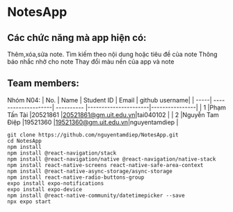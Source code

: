 # NotesApp

## Các chức năng mà app hiện có:
Thêm,xóa,sửa note.
Tìm kiếm theo nội dung hoặc tiêu đề của note
Thông báo nhắc nhở cho note
Thay đổi màu nền của app và note

## Team members:
Nhóm N04: 
| No.  | Name                | Student ID | Email                | github username| 
| -----| --------------------| ---------- |----------------------|----------------|
| 1    |Phạm Tấn Tài         |20521861    |20521861@gm.uit.edu.vn|tai040102       |
| 2    |Nguyễn Tam Điệp      |19521360    |19521360@gm.uit.edu.vn|nguyentamdiep   |


```
git clone https://github.com/nguyentamdiep/NotesApp.git
cd NotesApp
npm install
npm install @react-navigation/stack
npm install @react-navigation/native @react-navigation/native-stack
npm install react-native-screens react-native-safe-area-context
npm install @react-native-async-storage/async-storage
npm install react-native-radio-buttons-group
expo install expo-notifications
expo install expo-device
npm install @react-native-community/datetimepicker --save
npx expo start
```
